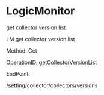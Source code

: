 #     LogicMonitor


get collector version list

LM get collector version list

Method: Get

OperationID: getCollectorVersionList

EndPoint:

/setting/collector/collectors/versions
